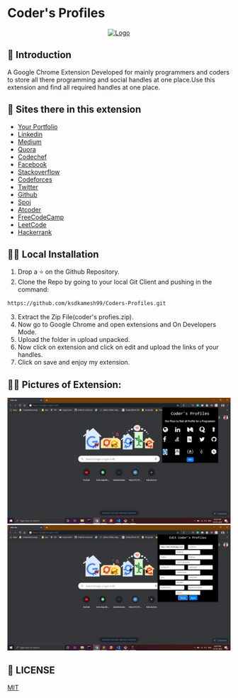 # Coder's Profiles

<p align="center">
  <a href="https://github.com/ksdkamesh99/Coders-Profiles">
    <img src="https://i.pinimg.com/originals/0f/8b/28/0f8b2870896edcde8f6149fe2733faaf.jpg" alt="Logo" width="300" height="200">
  </a>

## 📌 Introduction

A Google Chrome Extension Developed for mainly programmers and coders to store all there programming and social handles at one place.Use this extension and find all required handles at one place.  

## 🏁 Sites there in this extension

* [Your Portfolio]()
* [Linkedin](https://www.linkedin.com/)
* [Medium](https://medium.com/)
* [Quora](https://www.quora.com/)
* [Codechef](https://www.codechef.com/)
* [Facebook](https://www.facebook.com/)
* [Stackoverflow](https://stackoverflow.com/)
* [Codeforces](https://codeforces.com/)
* [Twitter](https://twitter.com/)
* [Github](https://github.com/)
* [Spoj](https://www.spoj.com/)
* [Atcoder](https://atcoder.jp/)
* [FreeCodeCamp](https://www.freecodecamp.org/)
* [LeetCode](https://leetcode.com/)
* [Hackerrank](https://www.hackerrank.com/)


## 🏃‍♂️ Local Installation

1. Drop a ⭐ on the Github Repository. 
2. Clone the Repo by going to your local Git Client and pushing in the command: 

```sh
https://github.com/ksdkamesh99/Coders-Profiles.git
```

3. Extract the Zip File(coder's profies.zip).  
4. Now go to Google Chrome and open extensions and On Developers Mode.  
5. Upload the folder in upload unpacked.  
6. Now click on extension and click on edit and upload the links of your handles.  
7. Click on save and enjoy my extension.  

## 🏃‍♂️ Pictures of Extension:
![](home.png)
![](editpage.png)

## 📜 LICENSE

[MIT](https://github.com/ksdkamesh99/Coders-Profiles/blob/master/LICENSE)
